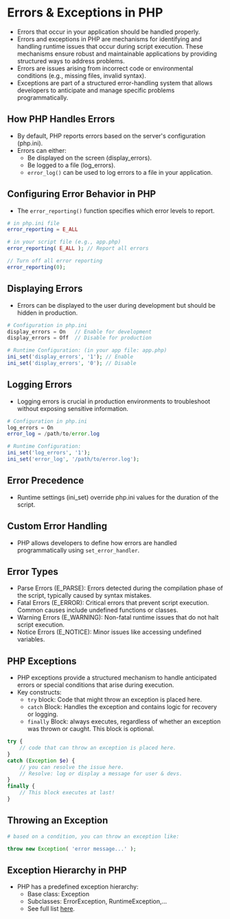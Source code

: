 # Errors & Exceptions in PHP

- Errors that occur in your application should be handled properly.
- Errors and exceptions in PHP are mechanisms for identifying and handling runtime issues that occur during script execution. These mechanisms ensure robust and maintainable applications by providing structured ways to address problems.
- Errors are issues arising from incorrect code or environmental conditions (e.g., missing files, invalid syntax).
- Exceptions are part of a structured error-handling system that allows developers to anticipate and manage specific problems programmatically.

## How PHP Handles Errors

- By default, PHP reports errors based on the server's configuration (php.ini).
- Errors can either:
  - Be displayed on the screen (display_errors).
  - Be logged to a file (log_errors).
  - `error_log()` can be used to log errors to a file in your application.

## Configuring Error Behavior in PHP

- The `error_reporting()` function specifies which error levels to report.

```php
# in php.ini file
error_reporting = E_ALL

# in your script file (e.g., app.php)
error_reporting( E_ALL ); // Report all errors

// Turn off all error reporting
error_reporting(0);
```

## Displaying Errors

- Errors can be displayed to the user during development but should be hidden in production.

```php
# Configuration in php.ini
display_errors = On   // Enable for development
display_errors = Off  // Disable for production

# Runtime Configuration: (in your app file: app.php)
ini_set('display_errors', '1'); // Enable
ini_set('display_errors', '0'); // Disable
```

## Logging Errors

- Logging errors is crucial in production environments to troubleshoot without exposing sensitive information.

```php
# Configuration in php.ini
log_errors = On
error_log = /path/to/error.log

# Runtime Configuration:
ini_set('log_errors', '1');
ini_set('error_log', '/path/to/error.log');
```

## Error Precedence

- Runtime settings (ini_set) override php.ini values for the duration of the script.

## Custom Error Handling

- PHP allows developers to define how errors are handled programmatically using `set_error_handler`.

## Error Types

- Parse Errors (E_PARSE): Errors detected during the compilation phase of the script, typically caused by syntax mistakes.
- Fatal Errors (E_ERROR): Critical errors that prevent script execution. Common causes include undefined functions or classes.
- Warning Errors (E_WARNING): Non-fatal runtime issues that do not halt script execution.
- Notice Errors (E_NOTICE): Minor issues like accessing undefined variables.

## PHP Exceptions

- PHP exceptions provide a structured mechanism to handle anticipated errors or special conditions that arise during execution.
- Key constructs:
  - `try` block: Code that might throw an exception is placed here.
  - `catch` Block: Handles the exception and contains logic for recovery or logging.
  - `finally` Block: always executes, regardless of whether an exception was thrown or caught. This block is optional.

```php
try {
    // code that can throw an exception is placed here.
}
catch (Exception $e) {
    // you can resolve the issue here.
    // Resolve: log or display a message for user & devs.
}
finally {
    // This block executes at last!
}
```

## Throwing an Exception

```php
# based on a condition, you can throw an exception like:

throw new Exception( 'error message...' );
```

## Exception Hierarchy in PHP

- PHP has a predefined exception hierarchy:
  - Base class: Exception
  - Subclasses: ErrorException, RuntimeException,...
  - See full list [here](https://www.php.net/manual/en/spl.exceptions.php).
